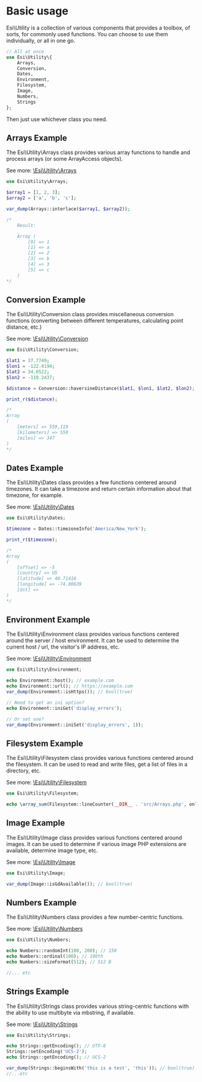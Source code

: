 # Basic usage

Esi\Utility is a collection of various components that provides a toolbox, of sorts, for commonly used functions. You can 
choose to use them individually, or all in one go.

```php
// All at once
use Esi\Utility\{
    Arrays,
    Conversion,
    Dates,
    Environment,
    Filesystem,
    Image,
    Numbers,
    Strings
};
```

Then just use whichever class you need.

## Arrays Example

The Esi\Utility\Arrays class provides various array functions to handle and process arrays (or some ArrayAccess objects).

See more: [\Esi\Utility\Arrays](arrays.md)

```php
use Esi\Utility\Arrays;

$array1 = [1, 2, 3];
$array2 = ['a', 'b', 'c'];

var_dump(Arrays::interlace($array1, $array2));

/*
    Result:

    Array (
        [0] => 1
        [1] => a
        [2] => 2
        [3] => b
        [4] => 3
        [5] => c
    )
*/
```

## Conversion Example

The Esi\Utility\Conversion class provides miscellaneous conversion functions (converting between different temperatures, calculating point distance, etc.)

See more: [\Esi\Utility\Conversion](conversion.md)

```php
use Esi\Utility\Conversion;

$lat1 = 37.7749;
$lon1 = -122.4194;
$lat2 = 34.0522;
$lon2 = -118.2437;

$distance = Conversion::haversineDistance($lat1, $lon1, $lat2, $lon2);

print_r($distance);

/*
Array
(
    [meters] => 559,119
    [kilometers] => 559
    [miles] => 347
)
*/
```

## Dates Example

The Esi\Utility\Dates class provides a few functions centered around timezones. It can take a timezone and return 
certain information about that timezone, for example.

See more: [\Esi\Utility\Dates](dates.md)

```php
use Esi\Utility\Dates;

$timezone = Dates::timezoneInfo('America/New_York');

print_r($timezone);

/*
Array
(
    [offset] => -5
    [country] => US
    [latitude] => 40.71416
    [longitude] => -74.00639
    [dst] => 
)
*/
```

## Environment Example

The Esi\Utility\Environment class provides various functions centered around the server / host environment. It can be used 
to determine the current host / url, the visitor's IP address, etc.

See more: [\Esi\Utility\Environment](environment.md)

```php
use Esi\Utility\Environment;

echo Environment::host(); // example.com
echo Environment::url(); // https://example.com
var_dump(Environment::isHttps()); // bool(true)

// Need to get an ini option?
echo Environment::iniGet('display_errors');

// Or set one?
var_dump(Environment::iniSet('display_errors', 1));
```

## Filesystem Example

The Esi\Utility\Filesystem class provides various functions centered around the filesystem. It can be used 
to read and write files, get a list of files in a directory, etc.

See more: [\Esi\Utility\Filesystem](filesystem.md)

```php
use Esi\Utility\Filesystem;

echo \array_sum(Filesystem::lineCounter(__DIR__ . 'src/Arrays.php', onlyLineCount: true)); // 252
```

## Image Example

The Esi\Utility\Image class provides various functions centered around images. It can be used 
to determine if various image PHP extensions are available, determine image type, etc.

See more: [\Esi\Utility\Image](image.md)

```php
use Esi\Utility\Image;

var_dump(Image::isGdAvailable()); // bool(true)
```

## Numbers Example

The Esi\Utility\Numbers class provides a few number-centric functions.

See more: [\Esi\Utility\Numbers](numbers.md)

```php
use Esi\Utility\Numbers;

echo Numbers::randomInt(100, 200); // 150
echo Numbers::ordinal(100); // 100th
echo Numbers::sizeFormat(512); // 512 B

//... etc
```

## Strings Example

The Esi\Utility\Strings class provides various string-centric functions with the ability to use multibyte via mbstring, if available.

See more: [\Esi\Utility\Strings](strings.md)

```php
use Esi\Utility\Strings;

echo Strings::getEncoding(); // UTF-8
Strings::setEncoding('UCS-2');
echo Strings::getEncoding(); // UCS-2

var_dump(Strings::beginsWith('this is a test', 'this')); // bool(true)
//...etc
```